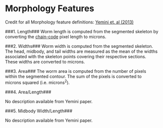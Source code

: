 # Morphology Features #

 Credit for all Morphology feature definitions: [Yemini et. al (2013)](http://www.nature.com/nmeth/journal/v10/n9/extref/nmeth.2560-S1.pdf) 

###1. Length###
Worm length is computed from the segmented skeleton by converting the [chain-code](http://en.wikipedia.org/wiki/Chain_code) pixel length to microns. 

###2. Widths###
Worm width is computed from the segmented skeleton. The head, midbody, and tail widths are measured as the mean of the widths associated with the skeleton points covering their respective sections. These widths are converted to microns. 

###3. Area###
The worm area is computed from the number of pixels within the segmented contour. The sum of the pixels is converted to microns squared (i.e. microns<sup>2</sup>).

###4. Area/Length###

No description available from Yemini paper.

###5. Midbody Width/Length###

No description available from Yemini paper.
